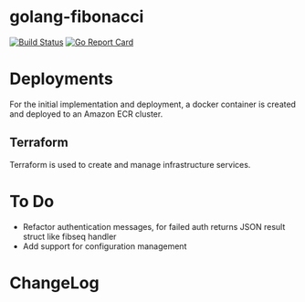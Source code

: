 # golang-fibonacci

[![Build Status](https://api.travis-ci.org/lrsmith/golang-fibonacci.svg?branch=master)](https://travis-ci.org/lrsmith/go-fibonacci)
[![Go Report Card](https://goreportcard.com/badge/github.com/lrsmith/golang-fibonacci)](https://goreportcard.com/report/github.com/lrsmith/golang-fibonacci)


# Deployments

 For the initial implementation and deployment, a docker container is created and deployed to
an Amazon ECR cluster.

## Terraform
Terraform is used to create and manage infrastructure services. 

# To Do
* Refactor authentication messages, for failed auth returns JSON result struct like fibseq handler
* Add support for configuration management


# ChangeLog
